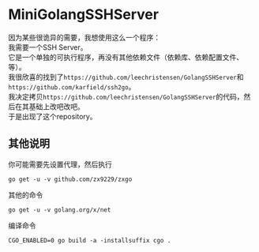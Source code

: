 # MiniGolangSSHServer  
因为某些很诡异的需要，我想使用这么一个程序：  
我需要一个SSH Server。  
它是一个单独的可执行程序，再没有其他依赖文件（依赖库、依赖配置文件、等）。  
我很欣喜的找到了`https://github.com/leechristensen/GolangSSHServer`和`https://github.com/karfield/ssh2go`。  
我决定拷贝`https://github.com/leechristensen/GolangSSHServer`的代码，然后在其基础上改吧改吧。  
于是出现了这个repository。  


## 其他说明
你可能需要先设置代理，然后执行
```
go get -u -v github.com/zx9229/zxgo
```
其他的命令
```
go get -u -v golang.org/x/net
```
编译命令
```
CGO_ENABLED=0 go build -a -installsuffix cgo .
```
